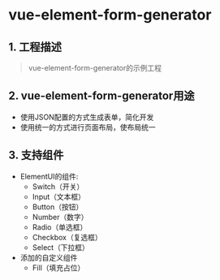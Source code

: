 # vue-element-form-generator

## 1. 工程描述

> vue-element-form-generator的示例工程

## 2. vue-element-form-generator用途
* 使用JSON配置的方式生成表单，简化开发
* 使用统一的方式进行页面布局，使布局统一

## 3. 支持组件
* ElementUI的组件: 
    * Switch（开关）
    * Input（文本框）
    * Button（按钮）
    * Number（数字）
    * Radio（单选框）
    * Checkbox（复选框）
    * Select（下拉框）
* 添加的自定义组件
    * Fill（填充占位）
